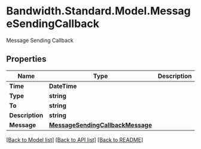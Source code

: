 # Bandwidth.Standard.Model.MessageSendingCallback
Message Sending Callback

## Properties

Name | Type | Description | Notes
------------ | ------------- | ------------- | -------------
**Time** | **DateTime** |  | 
**Type** | **string** |  | 
**To** | **string** |  | 
**Description** | **string** |  | 
**Message** | [**MessageSendingCallbackMessage**](MessageSendingCallbackMessage.md) |  | 

[[Back to Model list]](../README.md#documentation-for-models) [[Back to API list]](../README.md#documentation-for-api-endpoints) [[Back to README]](../README.md)

